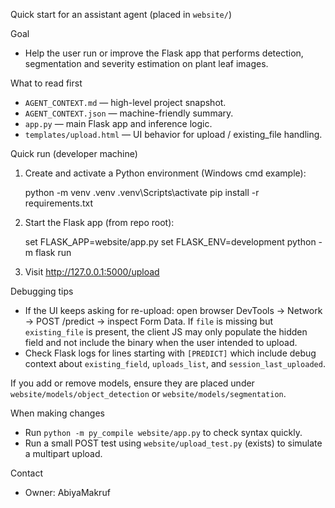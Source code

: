 Quick start for an assistant agent (placed in `website/`)

Goal
- Help the user run or improve the Flask app that performs detection, segmentation and severity estimation on plant leaf images.

What to read first
- `AGENT_CONTEXT.md` — high-level project snapshot.
- `AGENT_CONTEXT.json` — machine-friendly summary.
- `app.py` — main Flask app and inference logic.
- `templates/upload.html` — UI behavior for upload / existing_file handling.

Quick run (developer machine)
1. Create and activate a Python environment (Windows cmd example):

   python -m venv .venv
   .venv\Scripts\activate
   pip install -r requirements.txt

2. Start the Flask app (from repo root):

   set FLASK_APP=website/app.py
   set FLASK_ENV=development
   python -m flask run

3. Visit http://127.0.0.1:5000/upload

Debugging tips
- If the UI keeps asking for re-upload: open browser DevTools -> Network -> POST /predict -> inspect Form Data. If `file` is missing but `existing_file` is present, the client JS may only populate the hidden field and not include the binary when the user intended to upload.
- Check Flask logs for lines starting with `[PREDICT]` which include debug context about `existing_field`, `uploads_list`, and `session_last_uploaded`.

If you add or remove models, ensure they are placed under `website/models/object_detection` or `website/models/segmentation`.

When making changes
- Run `python -m py_compile website/app.py` to check syntax quickly.
- Run a small POST test using `website/upload_test.py` (exists) to simulate a multipart upload.

Contact
- Owner: AbiyaMakruf
